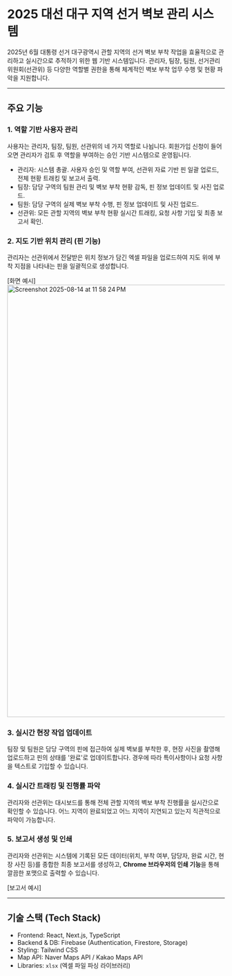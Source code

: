 # 2025 대선 대구 지역 선거 벽보 관리 시스템

2025년 6월 대통령 선거 대구광역시 관할 지역의 선거 벽보 부착 작업을 효율적으로 관리하고 실시간으로 추적하기 위한 웹 기반 시스템입니다. 관리자, 팀장, 팀원, 선거관리위원회(선관위) 등 다양한 역할별 권한을 통해 체계적인 벽보 부착 업무 수행 및 현황 파악을 지원합니다.

---

## 주요 기능 

### 1. 역할 기반 사용자 관리
사용자는 관리자, 팀장, 팀원, 선관위의 네 가지 역할로 나뉩니다. 회원가입 신청이 들어오면 관리자가 검토 후 역할을 부여하는 승인 기반 시스템으로 운영됩니다.
* 관리자: 시스템 총괄. 사용자 승인 및 역할 부여, 선관위 자료 기반 핀 일괄 업로드, 전체 현황 트래킹 및 보고서 출력.
* 팀장: 담당 구역의 팀원 관리 및 벽보 부착 현황 감독, 핀 정보 업데이트 및 사진 업로드.
* 팀원: 담당 구역의 실제 벽보 부착 수행, 핀 정보 업데이트 및 사진 업로드.
* 선관위: 모든 관할 지역의 벽보 부착 현황 실시간 트래킹, 요청 사항 기입 및 최종 보고서 확인.

### 2. 지도 기반 위치 관리 (핀 기능)
관리자는 선관위에서 전달받은 위치 정보가 담긴 엑셀 파일을 업로드하여 지도 위에 부착 지점을 나타내는 핀을 일괄적으로 생성합니다.

[화면 예시]
<img width="1920" height="1000" alt="Screenshot 2025-08-14 at 11 58 24 PM" src="https://github.com/user-attachments/assets/943b68d4-1bce-4305-932a-140921833be8" />

### 3. 실시간 현장 작업 업데이트
팀장 및 팀원은 담당 구역의 핀에 접근하여 실제 벽보를 부착한 후, 현장 사진을 촬영해 업로드하고 핀의 상태를 '완료'로 업데이트합니다. 경우에 따라 특이사항이나 요청 사항을 텍스트로 기입할 수 있습니다.

### 4. 실시간 트래킹 및 진행률 파악
관리자와 선관위는 대시보드를 통해 전체 관할 지역의 벽보 부착 진행률을 실시간으로 확인할 수 있습니다. 어느 지역이 완료되었고 어느 지역이 지연되고 있는지 직관적으로 파악이 가능합니다.

### 5. 보고서 생성 및 인쇄
관리자와 선관위는 시스템에 기록된 모든 데이터(위치, 부착 여부, 담당자, 완료 시간, 현장 사진 등)를 종합한 최종 보고서를 생성하고, **Chrome 브라우저의 인쇄 기능**을 통해 깔끔한 포맷으로 출력할 수 있습니다.

[보고서 예시]


---

## 기술 스택 (Tech Stack)

* Frontend: React, Next.js, TypeScript
* Backend & DB: Firebase (Authentication, Firestore, Storage)
* Styling: Tailwind CSS
* Map API: Naver Maps API / Kakao Maps API
* Libraries: `xlsx` (엑셀 파일 파싱 라이브러리)
